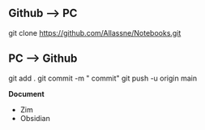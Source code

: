 
## Github --> PC

git clone https://github.com/Allassne/Notebooks.git

## PC --> Github

git add .
git commit -m " commit"
git push -u origin main


**Document**
- Zim
- Obsidian




